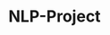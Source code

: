 # NLP-Project

<a href="https://github.com/PaulCouairon/NLP-Project/blob/main/NLP_report.pdf" class="image fit"><img src="images/marr_pic.jpg" alt=""></a>

